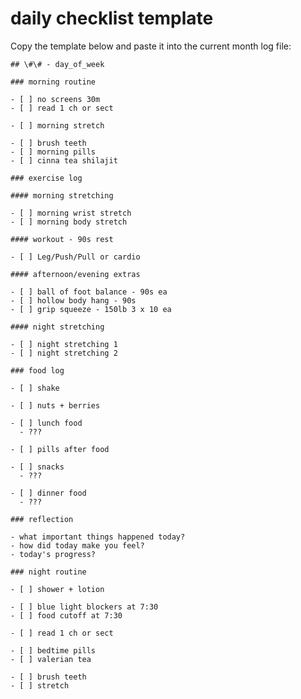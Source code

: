 # daily checklist template

Copy the template below and paste it into the current month log file:

    ## \#\# - day_of_week

    ### morning routine

    - [ ] no screens 30m
    - [ ] read 1 ch or sect

    - [ ] morning stretch

    - [ ] brush teeth
    - [ ] morning pills
    - [ ] cinna tea shilajit

    ### exercise log

    #### morning stretching

    - [ ] morning wrist stretch
    - [ ] morning body stretch

    #### workout - 90s rest

    - [ ] Leg/Push/Pull or cardio

    #### afternoon/evening extras

    - [ ] ball of foot balance - 90s ea
    - [ ] hollow body hang - 90s
    - [ ] grip squeeze - 150lb 3 x 10 ea

    #### night stretching

    - [ ] night stretching 1
    - [ ] night stretching 2

    ### food log

    - [ ] shake

    - [ ] nuts + berries

    - [ ] lunch food
      - ???

    - [ ] pills after food

    - [ ] snacks
      - ???

    - [ ] dinner food
      - ???

    ### reflection

    - what important things happened today?
    - how did today make you feel?
    - today's progress?

    ### night routine

    - [ ] shower + lotion

    - [ ] blue light blockers at 7:30
    - [ ] food cutoff at 7:30

    - [ ] read 1 ch or sect

    - [ ] bedtime pills
    - [ ] valerian tea

    - [ ] brush teeth
    - [ ] stretch
